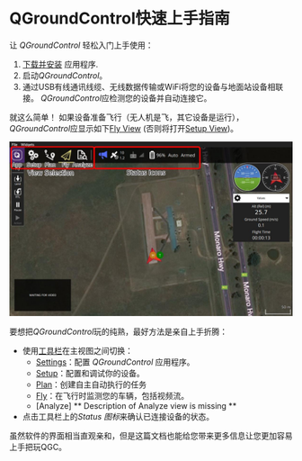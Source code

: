 # QGroundControl快速上手指南

让 _QGroundControl_ 轻松入门上手使用：

1. [下载并安装](../getting_started/download_and_install.md) 应用程序.
2. 启动*QGroundControl*。
3. 通过USB有线通讯线缆、无线数据传输或WiFi将您的设备与地面站设备相联接。 *QGroundControl*应检测您的设备并自动连接它。

就这么简单！ 如果设备准备飞行（无人机是飞，其它设备是运行），*QGroundControl*应显示如下[Fly View](../fly_view/fly_view.md) (否则将打开[Setup View](../setup_view/setup_view.md))。

![](../../../assets/quickstart/fly_view_connected_vehicle.jpg)

要想把*QGroundControl*玩的纯熟，最好方法是亲自上手折腾：

- 使用[工具栏](../toolbar/toolbar.md)在主视图之间切换：
  - [Settings](../settings_view/settings_view.md)：配置 _QGroundControl_ 应用程序。
  - [Setup](../setup_view/setup_view.md)：配置和调试你的设备。
  - [Plan](../plan_view/plan_view.md)：创建自主自动执行的任务
  - [Fly](../fly_view/fly_view.md)：在飞行时监测您的车辆，包括视频流。
  - [Analyze] ** Description of Analyze view is missing **
- 点击工具栏上的*Status 图标*来确认已连接设备的状态。

虽然软件的界面相当直观亲和，但是这篇文档也能给您带来更多信息让您更加容易上手把玩QGC。
